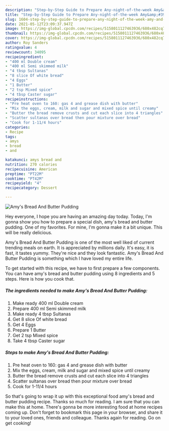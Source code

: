 ```yaml
---
description: "Step-by-Step Guide to Prepare Any-night-of-the-week Amy&amp;#39;s Bread And Butter Pudding"
title: "Step-by-Step Guide to Prepare Any-night-of-the-week Amy&amp;#39;s Bread And Butter Pudding"
slug: 1604-step-by-step-guide-to-prepare-any-night-of-the-week-amy-and-39-s-bread-and-butter-pudding
date: 2021-05-12T23:09:37.947Z
image: https://img-global.cpcdn.com/recipes/5158011127463936/680x482cq70/amys-bread-and-butter-pudding-recipe-main-photo.jpg
thumbnail: https://img-global.cpcdn.com/recipes/5158011127463936/680x482cq70/amys-bread-and-butter-pudding-recipe-main-photo.jpg
cover: https://img-global.cpcdn.com/recipes/5158011127463936/680x482cq70/amys-bread-and-butter-pudding-recipe-main-photo.jpg
author: Roy Sanders
ratingvalue: 4
reviewcount: 34095
recipeingredient:
- "400 ml Double cream"
- "400 ml Semi skimmed milk"
- "4 tbsp Sultanas"
- "8 slice Of white bread"
- "4 Eggs"
- "1 Butter"
- "2 tsp Mixed spice"
- "4 tbsp Caster sugar"
recipeinstructions:
- "Pre heat oven to 160: gas 4 and grease dish with butter"
- "Mix the eggs, cream, milk and sugar and mixed spice until creamy"
- "Butter the bread remove crusts and cut each slice into 4 triangles"
- "Scatter sultanas over bread then pour mixture over bread"
- "Cook for 1-11/4 hours"
categories:
- Recipe
tags:
- amys
- bread
- and

katakunci: amys bread and 
nutrition: 270 calories
recipecuisine: American
preptime: "PT22M"
cooktime: "PT42M"
recipeyield: "4"
recipecategory: Dessert

---
```



![Amy&#39;s Bread And Butter Pudding](https://img-global.cpcdn.com/recipes/5158011127463936/680x482cq70/amys-bread-and-butter-pudding-recipe-main-photo.jpg)

Hey everyone, I hope you are having an amazing day today. Today, I'm gonna show you how to prepare a special dish, amy&#39;s bread and butter pudding. One of my favorites. For mine, I'm gonna make it a bit unique. This will be really delicious.



Amy&#39;s Bread And Butter Pudding is one of the most well liked of current trending meals on earth. It is appreciated by millions daily. It's easy, it is fast, it tastes yummy. They're nice and they look fantastic. Amy&#39;s Bread And Butter Pudding is something which I have loved my entire life.


To get started with this recipe, we have to first prepare a few components. You can have amy&#39;s bread and butter pudding using 8 ingredients and 5 steps. Here is how you cook that.

<!--inarticleads1-->

##### The ingredients needed to make Amy&#39;s Bread And Butter Pudding:

1. Make ready 400 ml Double cream
1. Prepare 400 ml Semi skimmed milk
1. Make ready 4 tbsp Sultanas
1. Get 8 slice Of white bread
1. Get 4 Eggs
1. Prepare 1 Butter
1. Get 2 tsp Mixed spice
1. Take 4 tbsp Caster sugar




<!--inarticleads2-->

##### Steps to make Amy&#39;s Bread And Butter Pudding:

1. Pre heat oven to 160: gas 4 and grease dish with butter
1. Mix the eggs, cream, milk and sugar and mixed spice until creamy
1. Butter the bread remove crusts and cut each slice into 4 triangles
1. Scatter sultanas over bread then pour mixture over bread
1. Cook for 1-11/4 hours




So that's going to wrap it up with this exceptional food amy&#39;s bread and butter pudding recipe. Thanks so much for reading. I am sure that you can make this at home. There's gonna be more interesting food at home recipes coming up. Don't forget to bookmark this page in your browser, and share it to your loved ones, friends and colleague. Thanks again for reading. Go on get cooking!
